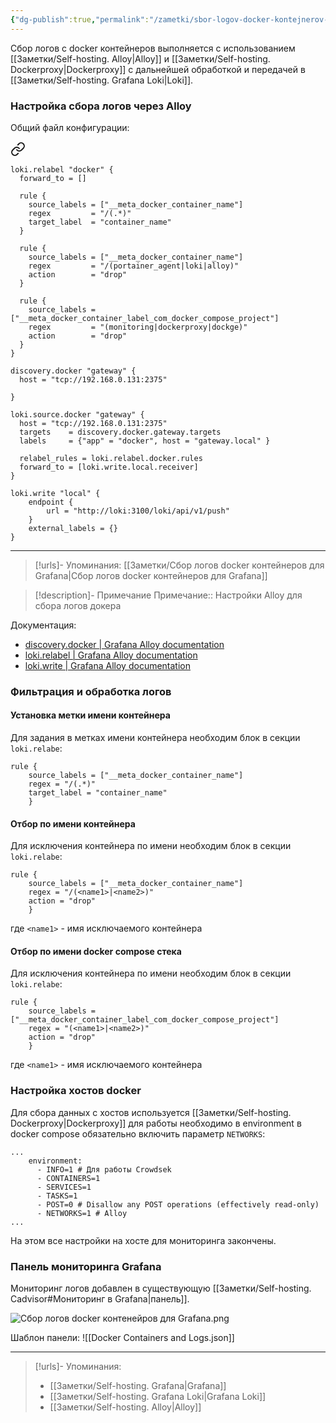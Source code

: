 ```yaml
---
{"dg-publish":true,"permalink":"/zametki/sbor-logov-docker-kontejnerov-dlya-grafana/","created":"2024-10-10 00:27","updated":"2024-10-10T00:50:08+03:00"}
---
```


Сбор логов с docker контейнеров выполняется с использованием [[Заметки/Self-hosting. Alloy\|Alloy]] и [[Заметки/Self-hosting. Dockerproxy\|Dockerproxy]]  с дальнейшей обработкой и передачей в [[Заметки/Self-hosting. Grafana Loki\|Loki]]. 

### Настройка сбора логов через Alloy
Общий файл конфигурации:

<div class="transclusion internal-embed is-loaded"><a class="markdown-embed-link" href="/konfigi/alloy-docker/" aria-label="Open link"><svg xmlns="http://www.w3.org/2000/svg" width="24" height="24" viewBox="0 0 24 24" fill="none" stroke="currentColor" stroke-width="2" stroke-linecap="round" stroke-linejoin="round" class="svg-icon lucide-link"><path d="M10 13a5 5 0 0 0 7.54.54l3-3a5 5 0 0 0-7.07-7.07l-1.72 1.71"></path><path d="M14 11a5 5 0 0 0-7.54-.54l-3 3a5 5 0 0 0 7.07 7.07l1.71-1.71"></path></svg></a><div class="markdown-embed">





```shell
loki.relabel "docker" {
  forward_to = []

  rule {
    source_labels = ["__meta_docker_container_name"]
    regex         = "/(.*)"
    target_label  = "container_name"
  }

  rule {
    source_labels = ["__meta_docker_container_name"]
    regex         = "/(portainer_agent|loki|alloy)"
    action        = "drop"
  }

  rule {
    source_labels = ["__meta_docker_container_label_com_docker_compose_project"]
    regex         = "(monitoring|dockerproxy|dockge)"
    action        = "drop"
  } 
}

discovery.docker "gateway" {
  host = "tcp://192.168.0.131:2375"

}

loki.source.docker "gateway" {
  host = "tcp://192.168.0.131:2375"
  targets    = discovery.docker.gateway.targets
  labels     = {"app" = "docker", host = "gateway.local" }
  
  relabel_rules = loki.relabel.docker.rules
  forward_to = [loki.write.local.receiver]
}

loki.write "local" {
    endpoint {
        url = "http://loki:3100/loki/api/v1/push"
    }
    external_labels = {}
}
```

---
> [!urls]- Упоминания:
> [[Заметки/Сбор логов docker контейнеров для Grafana\|Сбор логов docker контейнеров для Grafana]]

> [!description]- Примечание
> Примечание::  Настройки Alloy для сбора логов докера


</div></div>


Документация:
- [discovery.docker | Grafana Alloy documentation](https://grafana.com/docs/alloy/latest/reference/components/discovery/discovery.docker/)
- [loki.relabel | Grafana Alloy documentation](https://grafana.com/docs/alloy/latest/reference/components/loki/loki.relabel/)
- [loki.write | Grafana Alloy documentation](https://grafana.com/docs/alloy/latest/reference/components/loki/loki.write/)

### Фильтрация и обработка логов
#### Установка метки имени контейнера

Для задания в метках имени контейнера необходим блок в секции `loki.relabe`:
```
rule { 
	source_labels = ["__meta_docker_container_name"] 
	regex = "/(.*)" 
	target_label = "container_name" 
	}
```

#### Отбор по имени контейнера

Для исключения контейнера по имени необходим блок в секции `loki.relabe`:
```
rule { 
	source_labels = ["__meta_docker_container_name"]
	regex = "/(<name1>|<name2>)" 
	action = "drop"
	}
```
где `<name1>` - имя исключаемого контейнера

#### Отбор по имени docker compose стека

Для исключения контейнера по имени необходим блок в секции `loki.relabe`:
```
rule { 
	source_labels = ["__meta_docker_container_label_com_docker_compose_project"]
	regex = "(<name1>|<name2>)" 
	action = "drop"
	}
```
где `<name1>` - имя исключаемого контейнера

### Настройка хостов docker

Для сбора данных с хостов используется [[Заметки/Self-hosting. Dockerproxy\|Dockerproxy]] для работы необходимо в environment в docker compose обязательно включить параметр `NETWORKS`:
```
...
	environment:
      - INFO=1 # Для работы Crowdsek
      - CONTAINERS=1
      - SERVICES=1
      - TASKS=1
      - POST=0 # Disallow any POST operations (effectively read-only)
      - NETWORKS=1 # Alloy
...
```

На этом все настройки на хосте для мониторинга закончены.

### Панель мониторинга Grafana

Мониторинг логов добавлен в существующую [[Заметки/Self-hosting. Cadvisor#Мониторинг в Grafana\|панель]].

![Сбор логов docker контенейров для Grafana.png](/img/user/%D0%98%D1%81%D1%85%D0%BE%D0%B4%D0%BD%D0%B8%D0%BA%D0%B8/%D0%A1%D0%B1%D0%BE%D1%80%20%D0%BB%D0%BE%D0%B3%D0%BE%D0%B2%20docker%20%D0%BA%D0%BE%D0%BD%D1%82%D0%B5%D0%BD%D0%B5%D0%B9%D1%80%D0%BE%D0%B2%20%D0%B4%D0%BB%D1%8F%20Grafana.png)

Шаблон панели:
![[Docker Containers and Logs.json]]

---
> [!urls]- Упоминания:
> - [[Заметки/Self-hosting. Grafana\|Grafana]]
> - [[Заметки/Self-hosting. Grafana Loki\|Grafana Loki]]
> - [[Заметки/Self-hosting. Alloy\|Alloy]]